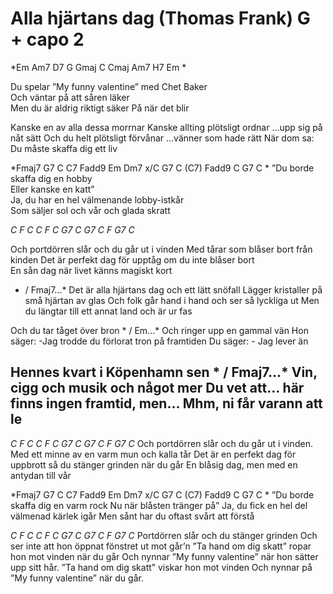 # Alla hjärtans dag (Thomas Frank) G + capo 2

*Em Am7          D7 G Gmaj 
C Cmaj Am7      H7 Em
*

Du spelar ”My funny valentine” 
med Chet Baker	
Och väntar på att såren läker	
Men du är aldrig riktigt säker
På när det blir						

Kanske en av alla dessa morrnar
Kanske allting plötsligt ordnar …upp sig på nåt sätt 
Och du helt plötsligt förvånar …vänner som hade rätt
När dom sa: Du måste skaffa dig ett liv

*Fmaj7 G7 C C7    Fadd9 Em Dm7 x/C
G7 C (C7) Fadd9  C G7 C
*
”Du borde skaffa dig en hobby				
Eller kanske en katt”						 
Ja, du har en hel välmenande lobby-istkår			
Som säljer sol och vår och glada skratt

*C F C    C F C    G7 C G7 C    F G7 C*

Och portdörren slår och du går ut i vinden
Med tårar som blåser bort från kinden
Det är perfekt dag för upptåg om du inte blåser bort         	
En sån dag när livet känns magiskt kort			

* / Fmaj7...*
Det är alla hjärtans dag och ett lätt snöfall 
Lägger kristaller på små hjärtan av glas
Och folk går hand i hand och ser så lyckliga ut
Men du längtar till ett annat land och är ur fas

Och du tar tåget över bron * / Em...*
Och ringer upp en gammal vän
Hon säger: -Jag trodde du förlorat tron på framtiden
Du säger: - Jag lever än

Hennes kvart i Köpenhamn sen * / Fmaj7...*
Vin, cigg och musik och något mer
Du vet att… här finns ingen framtid, men…
Mhm, ni får varann att le
---
*C F C    C F C    G7 C G7 C    F G7 C*
Och portdörren slår och du går ut i vinden.
Med ett minne av en varm mun och kalla tår
Det är en perfekt dag för uppbrott så du stänger grinden när du går
En blåsig dag, men med en antydan till vår

*Fmaj7 G7 C C7    Fadd9 Em Dm7 x/C
G7 C (C7) Fadd9  C G7 C
*
”Du borde skaffa dig en varm rock
Nu när blåsten tränger på”
Ja, du fick en hel del välmenad kärlek igår
Men sånt har du oftast svårt att förstå

*C F C    C F C    G7 C G7 C    F G7 C*
Portdörren slår och du stänger grinden
Och ser inte att hon öppnat fönstret ut mot går’n
”Ta hand om dig skatt” ropar hon mot vinden när du går
Och nynnar ”My funny valentine” när hon sätter upp sitt hår.
”Ta hand om dig skatt” viskar hon mot vinden
Och nynnar på ”My funny valentine” när du går.
